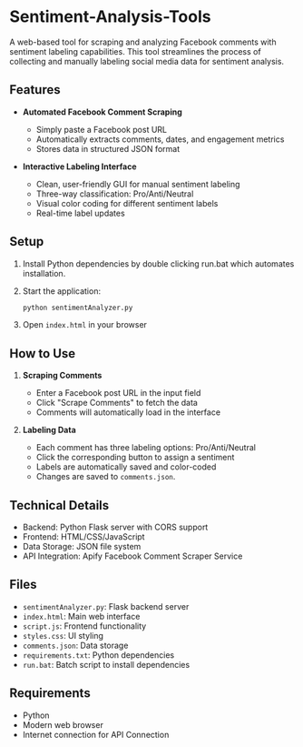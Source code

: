 # Sentiment-Analysis-Tools

A web-based tool for scraping and analyzing Facebook comments with sentiment labeling capabilities. This tool streamlines the process of collecting and manually labeling social media data for sentiment analysis.

## Features

- **Automated Facebook Comment Scraping**
  - Simply paste a Facebook post URL
  - Automatically extracts comments, dates, and engagement metrics
  - Stores data in structured JSON format

- **Interactive Labeling Interface**
  - Clean, user-friendly GUI for manual sentiment labeling
  - Three-way classification: Pro/Anti/Neutral
  - Visual color coding for different sentiment labels
  - Real-time label updates

## Setup

1. Install Python dependencies by double clicking run.bat which automates installation.

2. Start the application:
    ```bash
    python sentimentAnalyzer.py
    ```

3. Open `index.html` in your browser

## How to Use

1. **Scraping Comments**
   - Enter a Facebook post URL in the input field
   - Click "Scrape Comments" to fetch the data
   - Comments will automatically load in the interface

2. **Labeling Data**
   - Each comment has three labeling options: Pro/Anti/Neutral
   - Click the corresponding button to assign a sentiment
   - Labels are automatically saved and color-coded
   - Changes are saved to `comments.json`.

## Technical Details

- Backend: Python Flask server with CORS support
- Frontend: HTML/CSS/JavaScript
- Data Storage: JSON file system
- API Integration: Apify Facebook Comment Scraper Service

## Files

- `sentimentAnalyzer.py`: Flask backend server
- `index.html`: Main web interface
- `script.js`: Frontend functionality
- `styles.css`: UI styling
- `comments.json`: Data storage
- `requirements.txt`: Python dependencies
- `run.bat`: Batch script to install dependencies

## Requirements

- Python 
- Modern web browser
- Internet connection for API Connection